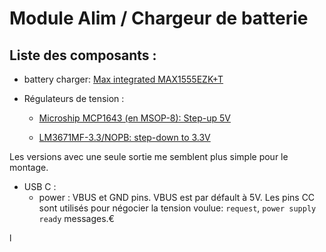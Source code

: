 # Module Alim / Chargeur de batterie

## Liste des composants :

- battery charger: [Max integrated MAX1555EZK+T](https://www.mouser.ch/ProductDetail/Maxim-Integrated/MAX1555EZK%2bT?qs=LHmEVA8xxfYLEoVKeceKJA%3D%3D) 

- Régulateurs de tension :
  
  - [Microship MCP1643 (en MSOP-8): Step-up 5V](https://www.mouser.ch/datasheet/2/268/20005208A-268812.pdf)
  
  - [LM3671MF-3.3/NOPB: step-down to 3.3V](https://www.mouser.ch/ProductDetail/Texas-Instruments/LM3671MF-3.3-NOPB?qs=QbsRYf82W3E7NHceZ4TukA%3D%3D)

Les versions avec une seule sortie me semblent plus simple pour le montage.  

- USB C :
  - power : VBUS et GND pins. VBUS est par défault à 5V. Les pins CC sont utilisés pour négocier la tension voulue: `request`, `power supply ready` messages.€

l
